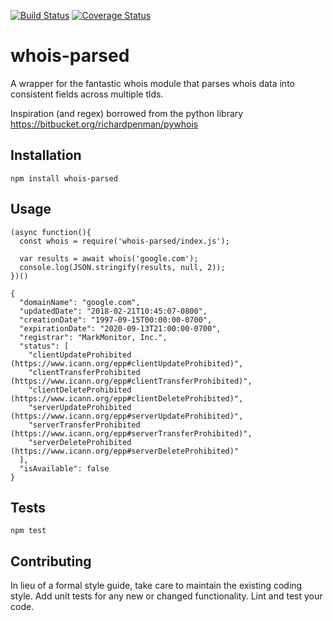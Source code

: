 [![Build Status](https://travis-ci.org/moneals/whois-parsed.svg?branch=master)](https://travis-ci.org/moneals/whois-parsed) [![Coverage Status](https://coveralls.io/repos/github/moneals/whois-parsed/badge.svg?branch=master)](https://coveralls.io/github/moneals/whois-parsed?branch=master)

# whois-parsed
A wrapper for the fantastic whois module that parses whois data into consistent fields across multiple tlds.

Inspiration (and regex) borrowed from the python library https://bitbucket.org/richardpenman/pywhois

## Installation

  `npm install whois-parsed`

## Usage
```
(async function(){
  const whois = require('whois-parsed/index.js');

  var results = await whois('google.com');
  console.log(JSON.stringify(results, null, 2));
})()

{
  "domainName": "google.com",
  "updatedDate": "2018-02-21T10:45:07-0800",
  "creationDate": "1997-09-15T00:00:00-0700",
  "expirationDate": "2020-09-13T21:00:00-0700",
  "registrar": "MarkMonitor, Inc.",
  "status": [
    "clientUpdateProhibited (https://www.icann.org/epp#clientUpdateProhibited)",
    "clientTransferProhibited (https://www.icann.org/epp#clientTransferProhibited)",
    "clientDeleteProhibited (https://www.icann.org/epp#clientDeleteProhibited)",
    "serverUpdateProhibited (https://www.icann.org/epp#serverUpdateProhibited)",
    "serverTransferProhibited (https://www.icann.org/epp#serverTransferProhibited)",
    "serverDeleteProhibited (https://www.icann.org/epp#serverDeleteProhibited)"
  ],
  "isAvailable": false
}
```

## Tests

  `npm test`

## Contributing

In lieu of a formal style guide, take care to maintain the existing coding style. Add unit tests for any new or changed functionality. Lint and test your code.
